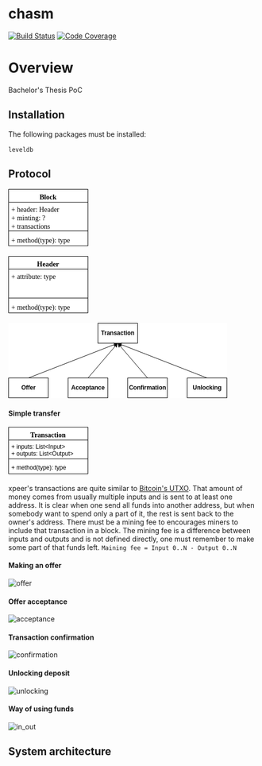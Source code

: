 # chasm

[![Build Status](http://jenkins.xpeer.network/buildStatus/icon?job=chasm/master)](http://jenkins.xpeer.network/job/chasm/job/master/)
[![Code Coverage](http://jenkins.xpeer.network:5000/coverage/chasm/job/master)](http://jenkins.xpeer.network:5000/coverage/chasm/job/master)

# Overview

Bachelor's Thesis PoC

## Installation

The following packages must be installed:
```
leveldb
```

## Protocol
![block](docs/images/block.png)

![header](docs/images/header.png)

![transactions](docs/images/transactions.png)



  
#### Simple transfer
![transaction](docs/images/transaction.png)

xpeer's transactions are quite similar to [Bitcoin's UTXO](https://www.mycryptopedia.com/bitcoin-utxo-unspent-transaction-output-set-explained/).
That amount of money comes from usually multiple inputs and is sent to at least one address. It is clear when one send all funds into another address,
but when somebody want to spend only a part of it, the rest is sent back to the owner's address. There must be a mining fee to encourages miners to 
include that transaction in a block. The mining fee is a difference between inputs and outputs and is not defined directly, one must remember to make some part of that funds left.
```Maining fee = Input 0..N - Output 0..N```

#### Making an offer
![offer](docs/images/offer.png)

#### Offer acceptance
![acceptance](docs/images/acceptance.png)

#### Transaction confirmation
![confirmation](docs/images/confirmation.png)

#### Unlocking deposit
![unlocking](docs/images/unlocking.png)

#### Way of using funds
![in_out](docs/images/in_out.png)


## System architecture